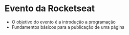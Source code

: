 # Evento da Rocketseat
- O objetivo do evento é a introdução a programação 
- Fundamentos básicos para a publicação de uma página
